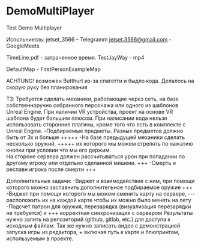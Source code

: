 # DemoMultiPlayer
Test Demo Multiplayer

Испольниетль: jetset_3566 - Telegramm
	      jetset.3566@gmail.com - GoogleMeets
 
TimeLine.pdf - затраченное время.
TestJayWay - mp4

DefaultMap - FirstPersonExampleMap

ACHTUNG! возможен Butthurt из-за спагетти и быдло кода. Делалось на скорую руку без планирования

ТЗ:
Требуется сделать механики, работающие через сеть, на базе собственноручно собранного персонажа или одного из шаблонов Unreal Engine. 
При наличии VR устройства, проект на основе VR шаблона будет большим плюсом. 
При написании кода нельзя использовать сторонние плагины, кроме того что есть в комплекте с Unreal Engine. 
-Подбираемые предметы. Разных предметов должно быть от 3х и больше  +++++
-На базе предыдущей механики сделать несколько оружий, +++++
их которого мы можем стрелять по нажатию кнопки при условии что мы его держим.  
На стороне сервера должен рассчитываться урон при попадании по другому игроку или отдельно сделанной мишени. +++
-Смерть и респавн игрока после смерти +++

Дополнительные задачи: 
-Виджет и взаимодействие с ним, при помощи которого можно заспавнить дополнительное подбираемое оружие +++
-Виджет при помощи которого мы можем сменить карту на сервере, ---
расположить их на каждой карте чтобы их можно было менять на лету 
-Подсчет патрон для оружия, перезарядка (визуализация перезарядки не требуется) и +++
корректная синхронизация с сервером Результаты нужно залить на репозиторий (github, gitlab, etc.) 
для доступа к исходным файлам.
Так же нужно записать видео с демонстрацией запуска игры из редактора, +
включая путь к карте и блюпринтам, используемым в проекте.